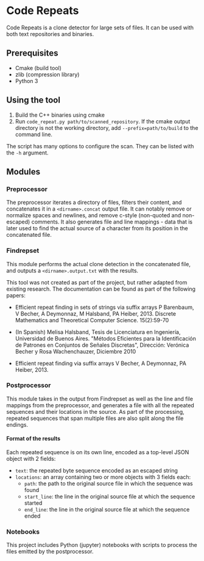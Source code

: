 # Code Repeats

Code Repeats is a clone detector for large sets of files.
It can be used with both text repositories and binaries.

## Prerequisites
- Cmake (build tool)
- zlib (compression library)
- Python 3

## Using the tool
1. Build the C++ binaries using cmake
2. Run `code_repeat.py path/to/scanned_repository`.
If the cmake output directory is not the working directory,
add `--prefix=path/to/build` to the command line.

The script has many options to configure the scan. They can be listed
with the `-h` argument.

## Modules

### Preprocessor

The preprocessor iterates a directory of files, filters their content, and concatenates it in a `<dirname>.concat` output file. It can notably remove or normalize spaces and newlines, and remove c-style (non-quoted and non-escaped) comments. It also generates file and line mappings - data that is later used to find the actual source of a character from its position in the concatenated file.

### Findrepset

This module performs the actual clone detection in the concatenated file, and outputs a `<dirname>.output.txt` with the results.

This tool was not created as part of the project, but rather adapted from existing research. The documentation can be found as part of the following papers:

- Efficient repeat finding in sets of strings via suffix arrays
   P Barenbaum, V Becher, A Deymonnaz, M Halsband, PA Heiber, 2013.
   Discrete Mathematics and Theoretical Computer Science. 15(2):59-70

- (In Spanish) Melisa Halsband, Tesis de Licenciatura en Ingeniería,  Universidad de Buenos Aires. "Métodos Eficientes para la Identificación de Patrones en Conjuntos de Señales Discretas", Dirección: Verónica  Becher y Rosa Wachenchauzer, Diciembre 2010

- Efficient repeat finding via suffix arrays
   V Becher, A Deymonnaz, PA Heiber, 
   2013.

### Postprocessor

This module takes in the output from Findrepset as well as the line and file mappings from the preprocessor, and generates a file with all the repeated sequences and their locations in the source. As part of the processing, repeated sequences that span multiple files are also split along the file endings.

#### Format of the results

Each repeated sequence is on its own line, encoded as a top-level JSON object with 2 fields:

- `text`: the repeated byte sequence encoded as an escaped string
- `locations`: an array containing two or more objects with 3 fields each:
  - `path`: the path to the original source file in which the sequence was found
  - `start_line`: the line in the original source file at which the sequence started
  - `end_line`: the line in the original source file at which the sequence ended

### Notebooks

This project includes Python (jupyter) notebooks with scripts to process the files emitted by the postprocessor.
